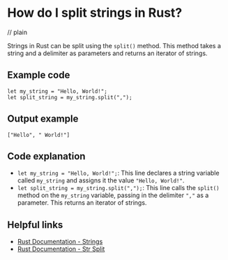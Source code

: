 # How do I split strings in Rust?
// plain

Strings in Rust can be split using the `split()` method. This method takes a string and a delimiter as parameters and returns an iterator of strings.

## Example code

```
let my_string = "Hello, World!";
let split_string = my_string.split(",");
```

## Output example

```
["Hello", " World!"]
```

## Code explanation

- `let my_string = "Hello, World!";`: This line declares a string variable called `my_string` and assigns it the value `"Hello, World!"`.
- `let split_string = my_string.split(",");`: This line calls the `split()` method on the `my_string` variable, passing in the delimiter `","` as a parameter. This returns an iterator of strings.

## Helpful links
- [Rust Documentation - Strings](https://doc.rust-lang.org/std/string/struct.String.html)
- [Rust Documentation - Str Split](https://doc.rust-lang.org/std/primitive.str.html#method.split)